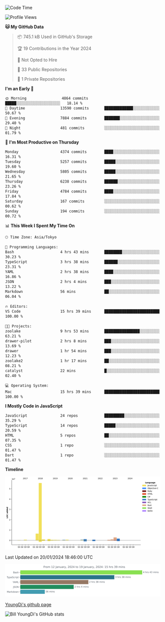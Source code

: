 <!--START_SECTION:waka-->
![Code Time](http://img.shields.io/badge/Code%20Time-333%20hrs%202%20mins-blue)

![Profile Views](http://img.shields.io/badge/Profile%20Views-0-blue)

**🐱 My GitHub Data** 

> 📦 745.1 kB Used in GitHub's Storage 
 > 
> 🏆 19 Contributions in the Year 2024
 > 
> 🚫 Not Opted to Hire
 > 
> 📜 33 Public Repositories 
 > 
> 🔑 1 Private Repositories 
 > 
**I'm an Early 🐤** 

```text
🌞 Morning                4864 commits        █████░░░░░░░░░░░░░░░░░░░░   18.14 % 
🌆 Daytime                13590 commits       █████████████░░░░░░░░░░░░   50.67 % 
🌃 Evening                7884 commits        ███████░░░░░░░░░░░░░░░░░░   29.40 % 
🌙 Night                  481 commits         ░░░░░░░░░░░░░░░░░░░░░░░░░   01.79 % 
```
📅 **I'm Most Productive on Thursday** 

```text
Monday                   4374 commits        ████░░░░░░░░░░░░░░░░░░░░░   16.31 % 
Tuesday                  5257 commits        █████░░░░░░░░░░░░░░░░░░░░   19.60 % 
Wednesday                5805 commits        █████░░░░░░░░░░░░░░░░░░░░   21.65 % 
Thursday                 6238 commits        ██████░░░░░░░░░░░░░░░░░░░   23.26 % 
Friday                   4784 commits        ████░░░░░░░░░░░░░░░░░░░░░   17.84 % 
Saturday                 167 commits         ░░░░░░░░░░░░░░░░░░░░░░░░░   00.62 % 
Sunday                   194 commits         ░░░░░░░░░░░░░░░░░░░░░░░░░   00.72 % 
```


📊 **This Week I Spent My Time On** 

```text
🕑︎ Time Zone: Asia/Tokyo

💬 Programming Languages: 
Bash                     4 hrs 43 mins       ████████░░░░░░░░░░░░░░░░░   30.23 % 
TypeScript               3 hrs 38 mins       ██████░░░░░░░░░░░░░░░░░░░   23.31 % 
YAML                     2 hrs 38 mins       ████░░░░░░░░░░░░░░░░░░░░░   16.86 % 
JSON                     2 hrs 4 mins        ███░░░░░░░░░░░░░░░░░░░░░░   13.22 % 
Markdown                 56 mins             ██░░░░░░░░░░░░░░░░░░░░░░░   06.04 % 

🔥 Editors: 
VS Code                  15 hrs 39 mins      █████████████████████████   100.00 % 

🐱‍💻 Projects: 
zoolake                  9 hrs 53 mins       ████████████████░░░░░░░░░   63.21 % 
drawer-pilot             2 hrs 8 mins        ███░░░░░░░░░░░░░░░░░░░░░░   13.69 % 
drawer                   1 hr 54 mins        ███░░░░░░░░░░░░░░░░░░░░░░   12.23 % 
zoolake2                 1 hr 17 mins        ██░░░░░░░░░░░░░░░░░░░░░░░   08.21 % 
catalyst                 22 mins             █░░░░░░░░░░░░░░░░░░░░░░░░   02.40 % 

💻 Operating System: 
Mac                      15 hrs 39 mins      █████████████████████████   100.00 % 
```

**I Mostly Code in JavaScript** 

```text
JavaScript               24 repos            █████████░░░░░░░░░░░░░░░░   35.29 % 
TypeScript               14 repos            █████░░░░░░░░░░░░░░░░░░░░   20.59 % 
HTML                     5 repos             ██░░░░░░░░░░░░░░░░░░░░░░░   07.35 % 
CSS                      1 repo              ░░░░░░░░░░░░░░░░░░░░░░░░░   01.47 % 
Dart                     1 repo              ░░░░░░░░░░░░░░░░░░░░░░░░░   01.47 % 
```



**Timeline**

![Lines of Code chart](https://raw.githubusercontent.com/Youngdi/Youngdi/master/assets/bar_graph.png)


 Last Updated on 20/01/2024 18:46:00 UTC
<!--END_SECTION:waka-->

![wakatime](./images/stat.svg)

[YoungDi's github page](https://youngdi.github.io)

![Bill YoungDi's GitHub stats](https://github-readme-stats.vercel.app/api?username=youngdi&count_private=true&show_icons=true)

